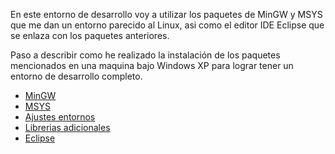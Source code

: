 En este entorno de desarrollo voy a utilizar los paquetes de MinGW y MSYS que me dan un entorno parecido al Linux, asi como el editor IDE Eclipse que se enlaza con los paquetes anteriores.

Paso a describir como he realizado la instalación de los paquetes mencionados en una maquina bajo Windows XP para lograr tener un entorno de desarrollo completo.

  * [MinGW](MinGW.md)
  * [MSYS](MSYS.md)
  * [Ajustes entornos](Ajustes.md)
  * [Librerias adicionales](LibAdd.md)
  * [Eclipse](EclipseWIN.md)